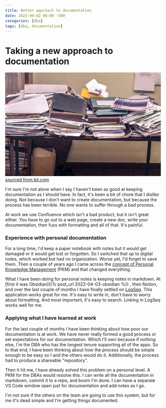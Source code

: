 ```yaml
---
title: Better approach to documentation
date: 2023-09-02 08:00 -500
categories: [dba]
tags: [dba, documentation]
---
```


# Taking a new approach to documentation

[![Disorganized documentation](/assets/images/doc_hassle.jpeg) sourced from blr.com](https://blr.com)

I'm sure I'm not alone when I say I haven't been as good at keeping documentation as I should have. In fact, it's been a bit of chore that I dislike doing. Not because I don't want to create documentation, but because the process has been terrible. No one wants to suffer through a bad process. 

At work we use Confluence which isn't a bad product, but it isn't great either. You have to go out to a web page, create a new doc, write your documentation, then fuss with formatting and all of that. It's painful.

### Experience with personal documentation

For a long time, I'd keep a paper notebook with notes but it would get damaged or it would get lost or forgotten. So I switched that up to digital notes, which worked but had no organization. Worse yet, I'd forget to save them. Then a couple of years ago I came across the [concept of Personal Knowledge Management](https://elizabethbutlermd.com/personal-knowledge-management/) (PKM) and that changed everything.

What I have been doing for personal notes is keeping notes in markdown. At [first it was Obsidian]({% post_url 2022-04-03-obsidian %}) , then Notion, and over the last couple of months I have finally settled on [LogSeq](https://logseq.com). This application works great for me. It's easy to write in, don't have to worry about formatting. And most important, it's easy to search. Linking in LogSeq works well for me.

### Applying what I have learned at work

For the last couple of months I have been thinking about how poor our documentation is at work. We have never really formed a good process or set expectations for our documentation. Which I'll own because if nothing else, I'm the DBA who has the longest tenure supporting all of the apps. So to that end, I have been thinking about how the process should be simple enough to be easy so I and the others would do it. Additionally, the process had to produce a shareable "repository".

Then it hit me, I have already solved this problem on a personal level. A PKM for the DBAs would resolve this. I can write all the documentation in markdown, commit it to a repo, and boom I'm done. I can have a separate VS Code window open just for documentation and add notes as I go. 

I'm not sure if the others on the team are going to use this system, but for me it's dead simple and I'm getting things documented. 